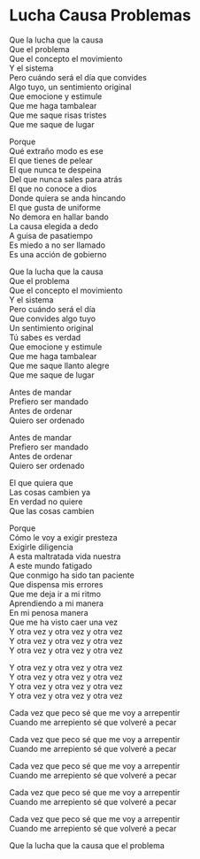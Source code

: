 # Lucha Causa Problemas  

Que la lucha que la causa  
Que el problema  
Que el concepto el movimiento  
Y el sistema  
Pero cuándo será el día que convides  
Algo tuyo, un sentimiento original  
Que emocione y estimule  
Que me haga tambalear  
Que me saque risas tristes  
Que me saque de lugar  

Porque  
Qué extraño modo es ese  
El que tienes de pelear  
El que nunca te despeina  
Del que nunca sales para atrás  
El que no conoce a dios  
Donde quiera se anda hincando  
El que gusta de uniforme  
No demora en hallar bando  
La causa elegida a dedo  
A guisa de pasatiempo  
Es miedo a no ser llamado  
Es una acción de gobierno  

Que la lucha que la causa  
Que el problema  
Que el concepto el movimiento  
Y el sistema  
Pero cuándo será el día  
Que convides algo tuyo  
Un sentimiento original  
Tú sabes es verdad  
Que emocione y estimule  
Que me haga tambalear  
Que me saque llanto alegre  
Que me saque de lugar  

Antes de mandar  
Prefiero ser mandado  
Antes de ordenar  
Quiero ser ordenado  

Antes de mandar  
Prefiero ser mandado  
Antes de ordenar  
Quiero ser ordenado  

El que quiera que  
Las cosas cambien ya  
En verdad no quiere  
Que las cosas cambien  

Porque  
Cómo le voy a exigir presteza  
Exigirle diligencia  
A esta maltratada vida nuestra  
A este mundo fatigado  
Que conmigo ha sido tan paciente  
Que dispensa mis errores  
Que me deja ir a mi ritmo  
Aprendiendo a mi manera  
En mi penosa manera  
Que me ha visto caer una vez  
Y otra vez y otra vez y otra vez  
Y otra vez y otra vez y otra vez  
Y otra vez y otra vez y otra vez  

Y otra vez y otra vez y otra vez  
Y otra vez y otra vez y otra vez  
Y otra vez y otra vez y otra vez  
Y otra vez y otra vez y otra vez  

Cada vez que peco sé que me voy a arrepentir  
Cuando me arrepiento sé que volveré a pecar  

Cada vez que peco sé que me voy a arrepentir  
Cuando me arrepiento sé que volveré a pecar  

Cada vez que peco sé que me voy a arrepentir  
Cuando me arrepiento sé que volveré a pecar  

Cada vez que peco sé que me voy a arrepentir  
Cuando me arrepiento sé que volveré a pecar  

Cada vez que peco sé que me voy a arrepentir  
Cuando me arrepiento sé que volveré a pecar  

Que la lucha que la causa que el problema  
